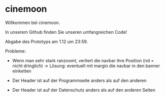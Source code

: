 # cinemoon
Willkommen bei cinemoon.

In unserem Github finden Sie unseren umfangreichen Code!

Abgabe des Prototyps am 1.12 um 23:59.

Probleme:
- Wenn man sehr stark ranzoomt, verliert die navbar ihre Position (nd = nicht dringlich)
-> Lösung: eventuell mit margin die navbar in den banner einketten

- Der Header ist auf der Programmseite anders als auf den anderen
- Der Header ist auf der Datenschutz anders als auf den anderen Seiten
